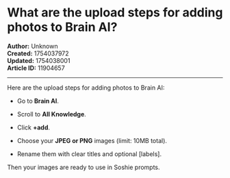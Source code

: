 # What are the upload steps for adding photos to Brain AI?

**Author:** Unknown  
**Created:** 1754037972  
**Updated:** 1754038001  
**Article ID:** 11904657  

---

Here are the upload steps for adding photos to Brain AI:

  * Go to **Brain AI**.

  * Scroll to **All Knowledge**.

  * Click **+add**.

  * Choose your **JPEG or PNG** images (limit: 10MB total).

  * Rename them with clear titles and optional [labels].




Then your images are ready to use in Soshie prompts.
